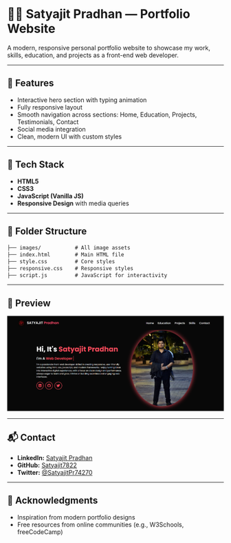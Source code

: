 
# 🧑‍💻 Satyajit Pradhan — Portfolio Website

A modern, responsive personal portfolio website to showcase my work, skills, education, and projects as a front-end web developer.

---

## 🌟 Features

- Interactive hero section with typing animation
- Fully responsive layout
- Smooth navigation across sections: Home, Education, Projects, Testimonials, Contact
- Social media integration
- Clean, modern UI with custom styles

---

## 🔧 Tech Stack

- **HTML5**
- **CSS3**
- **JavaScript (Vanilla JS)**
- **Responsive Design** with media queries

---

## 📂 Folder Structure

```
├── images/           # All image assets
├── index.html        # Main HTML file
├── style.css         # Core styles
├── responsive.css    # Responsive styles
├── script.js         # JavaScript for interactivity
```

---

## 📸 Preview

![Screenshot](./images/Personal.png)  

---
## 📬 Contact

- **LinkedIn:** [Satyajit Pradhan](https://www.linkedin.com/in/satyajit-pradhan-06093525b/)
- **GitHub:** [Satyajit7822](https://github.com/Satyajit7822)
- **Twitter:** [@SatyajitPr74270](https://x.com/SatyajitPr74270?s=09)

---

## 🙏 Acknowledgments

- Inspiration from modern portfolio designs
- Free resources from online communities (e.g., W3Schools, freeCodeCamp)
